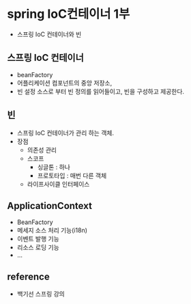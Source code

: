 # spring IoC컨테이너 1부 
- 스프링 IoC 컨테이너와 빈 
  
## 스프링 IoC 컨테이너
- beanFactory
- 어플리케이션 컴포넌트의 중앙 저장소,
- 빈 설정 소스로 부터 빈 정의를 읽어들이고, 빈을 구성하고 제공한다. 

## 빈
- 스프링 IoC 컨테이너가 관리 하는 객체.
- 장점
  - 의존성 관리
  - 스코프
    - 싱글톤 : 하나 
    - 프로토타입 : 매번 다른 객체 
  - 라이프사이클 인터페이스    

## ApplicationContext
- BeanFactory
- 메세지 소스 처리 기능(i18n)
- 이벤트 발행 기능
- 리소스 로딩 기능
- ... 
  

## reference
- 백기선 스프링 강의 
